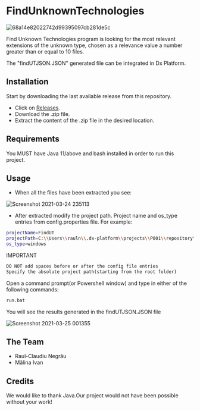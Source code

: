 # FindUnknownTechnologies
![68a14e82022742d99395097cb281de5c](https://user-images.githubusercontent.com/13180495/112386656-e6b06f80-8cf9-11eb-8925-ee522efabd67.png)

Find Unknown Technologies program is looking for the most relevant extensions of the unknown type,
chosen as a relevance value a number greater than or equal to 10 files.

The "findUTJSON.JSON" generated file can be integrated in Dx Platform.

## Installation

Start by downloading the last available release from this repository.
 * Click on [Releases](https://github.com/2021CES/FindUnknownTechnologies/releases "Go to Releases").
 * Download the .zip file.
 * Extract the content of the .zip file in the desired location.
 
## Requirements

You MUST have Java 11/above and bash installed in order to run this project.

## Usage

* When all the files have been extracted you see:

![Screenshot 2021-03-24 235113](https://user-images.githubusercontent.com/13180495/112388474-dd280700-8cfb-11eb-9f4a-72bd0d658d3f.png)

* After extracted modify the project path.
Project name and os_type entries from config.properties file. For example:

```bash
projectName=FindUT
projectPath=C:\\Users\\rauln\\.dx-platform\\projects\\P001\\repository\\Detox
os_type=windows
```
IMPORTANT

```bash
DO NOT add spaces before or after the config file entries
Specify the absolute project path(starting from the root folder)
```
Open a command prompt(or Powershell window) and type in either of the following commands:
```bash
run.bat
```
You will see the results generated in the findUTJSON.JSON file

![Screenshot 2021-03-25 001355](https://user-images.githubusercontent.com/13180495/112390485-13b35100-8cff-11eb-8763-799804cdc8cf.png)


## The Team

 * Raul-Claudiu Negrău
 * Mălina Ivan

## Credits

 We would like to thank Java.Our project would not have been possible without your work!
